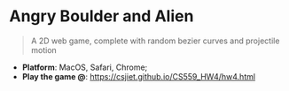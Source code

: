 # Angry Boulder and Alien

> A 2D web game, complete with random bezier curves and projectile motion
- **Platform**: MacOS, Safari, Chrome;
- **Play the game @**: <a href="gitpages">https://csjiet.github.io/CS559_HW4/hw4.html</a>

